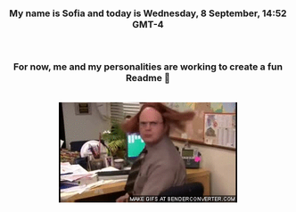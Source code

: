 


<div align="center">
<h3 >My name is Sofia and today is Wednesday, 8 September, 14:52 GMT-4</h3><br>
<h3 >For now, me and my personalities are working to create a fun Readme 👋
</h3><br>
<img src='img/dwight.gif' alt='working...'/>
</div>
